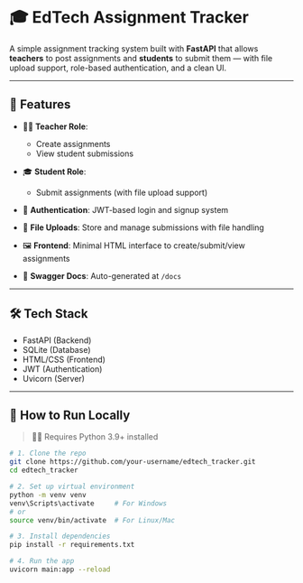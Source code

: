 # 🎓 EdTech Assignment Tracker

A simple assignment tracking system built with **FastAPI** that allows **teachers** to post assignments and **students** to submit them — with file upload support, role-based authentication, and a clean UI.

---

## 🔧 Features

- 🧑‍🏫 **Teacher Role**:  
  - Create assignments  
  - View student submissions

- 🎓 **Student Role**:  
  - Submit assignments (with file upload support)

- 🔐 **Authentication**: JWT-based login and signup system

- 📁 **File Uploads**: Store and manage submissions with file handling

- 🖼️ **Frontend**: Minimal HTML interface to create/submit/view assignments

- 📜 **Swagger Docs**: Auto-generated at `/docs`

---

## 🛠️ Tech Stack

- FastAPI (Backend)
- SQLite (Database)
- HTML/CSS (Frontend)
- JWT (Authentication)
- Uvicorn (Server)

---

## 🚀 How to Run Locally

> 🧙‍♂️ Requires Python 3.9+ installed

```bash
# 1. Clone the repo
git clone https://github.com/your-username/edtech_tracker.git
cd edtech_tracker

# 2. Set up virtual environment
python -m venv venv
venv\Scripts\activate     # For Windows
# or
source venv/bin/activate  # For Linux/Mac

# 3. Install dependencies
pip install -r requirements.txt

# 4. Run the app
uvicorn main:app --reload
